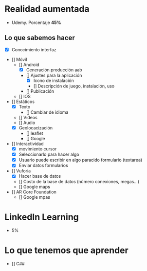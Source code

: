 # Realidad aumentada 

- Udemy. Porcentaje **45%**


## Lo que sabemos hacer
- [x] Conocimiento interfaz
- [] Móvil
    - [] Android
        - [x] Generación producción aab
        - [] Ajustes para la aplicación
            - [x] Icono de instalación
            - [] Descripción de juego, instalación, uso   
        - [] Publicación
    - [] IOS
- [] Estáticos
    - [x] Texto
        - [] Cambiar de idioma
    - [] Vídeos
    - [] Audio
    - [x] Geolocacización
        - [] leaflet
        - [] Google
- [] Interactividad
    - [x] movimiento cursor
    - [x] Seleccionarlo para hacer algo
    - [x] Usuario puede escribir en algo paracido formulario (textarea)
    - [x] Enviar datos formularios

- [] Vuforia
    - [x] Hacer base de datos
    - [] Costo de la base de datos (número conexiones, megas...)
    - [] Google maps
- [] AR Core Foundation
    - [] Google mpas

# LinkedIn Learning

- 5%


# Lo que tenemos que aprender

- [] C##